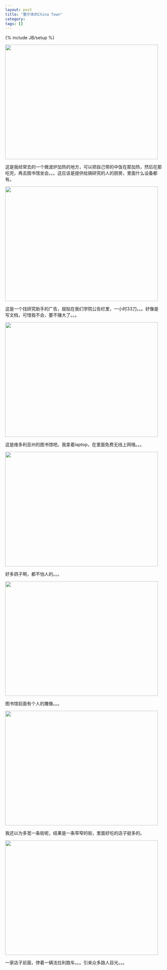 ```yaml
---
layout: post
title: "墨尔本的China Town"
category: 
tags: []
---
```

{% include JB/setup %}

<a href="http://www.hengfengli.com/wp-content/uploads/2010/08/29072010041.jpg"><img class="alignnone size-large wp-image-62" title="29072010041" src="http://www.hengfengli.com/wp-content/uploads/2010/08/29072010041-1024x768.jpg" alt="" width="491" height="369" /></a>

这是我经常去的一个微波炉加热的地方，可以把自己带的中饭在那加热，然后在那吃完，再去图书馆坐会。。。这应该是提供给搞研究的人的厨房，里面什么设备都有。

<a href="http://www.hengfengli.com/wp-content/uploads/2010/08/30072010043.jpg"><img class="alignnone size-large wp-image-63" title="30072010043" src="http://www.hengfengli.com/wp-content/uploads/2010/08/30072010043-1024x768.jpg" alt="" width="491" height="369" /></a>

这是一个找研究助手的广告，就贴在我们学院公告栏里，一小时33刀。。。好像是写文档，可惜我不会，要不赚大了。。。

<a href="http://www.hengfengli.com/wp-content/uploads/2010/08/30072010054.jpg"><img class="alignnone size-large wp-image-64" title="30072010054" src="http://www.hengfengli.com/wp-content/uploads/2010/08/30072010054-1024x768.jpg" alt="" width="491" height="369" /></a>

这是维多利亚州的图书馆吧。我拿着laptop，在里面免费无线上网哦。。。

<a href="http://www.hengfengli.com/wp-content/uploads/2010/08/30072010055.jpg"><img class="alignnone size-large wp-image-65" title="30072010055" src="http://www.hengfengli.com/wp-content/uploads/2010/08/30072010055-1024x768.jpg" alt="" width="491" height="369" /></a>

好多鸽子啊，都不怕人的。。。

<a href="http://www.hengfengli.com/wp-content/uploads/2010/08/30072010056.jpg"><img class="alignnone size-large wp-image-66" title="30072010056" src="http://www.hengfengli.com/wp-content/uploads/2010/08/30072010056-1024x768.jpg" alt="" width="491" height="369" /></a>

图书馆前面有个人的雕像。。。

<a href="http://www.hengfengli.com/wp-content/uploads/2010/08/30072010059.jpg"><img class="alignnone size-large wp-image-67" title="30072010059" src="http://www.hengfengli.com/wp-content/uploads/2010/08/30072010059-1024x768.jpg" alt="" width="491" height="369" /></a>

我还以为多宽一条街呢，结果是一条窄窄的街，里面好吃的店子挺多的。

<a href="http://www.hengfengli.com/wp-content/uploads/2010/08/30072010060.jpg"><img class="alignnone size-large wp-image-68" title="30072010060" src="http://www.hengfengli.com/wp-content/uploads/2010/08/30072010060-1024x768.jpg" alt="" width="491" height="369" /></a>

一家店子前面，停着一辆法拉利跑车。。。引来众多路人目光。。。